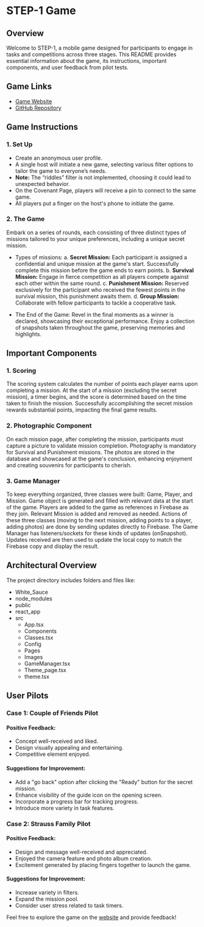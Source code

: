 # STEP-1 Game

## Overview

Welcome to STEP-1, a mobile game designed for participants to engage in tasks and competitions across three stages. This README provides essential information about the game, its instructions, important components, and user feedback from pilot tests.

## Game Links

- [Game Website](https://achsaf6.github.io/Step_1/)
- [GitHub Repository](https://github.com/itaybober/Step_1/)

## Game Instructions

### 1. Set Up

- Create an anonymous user profile.
- A single host will initiate a new game, selecting various filter options to tailor the game to everyone’s needs.
- **Note:** The “riddles” filter is not implemented, choosing it could lead to unexpected behavior.
- On the Covenant Page, players will receive a pin to connect to the same game.
- All players put a finger on the host's phone to initiate the game.

### 2. The Game

Embark on a series of rounds, each consisting of three distinct types of missions tailored to your unique preferences, including a unique secret mission.

- Types of missions:
  a. **Secret Mission:** Each participant is assigned a confidential and unique mission at the game's start. Successfully complete this mission before the game ends to earn points.
  b. **Survival Mission:** Engage in fierce competition as all players compete against each other within the same round.
  c. **Punishment Mission:** Reserved exclusively for the participant who received the fewest points in the survival mission, this punishment awaits them.
  d. **Group Mission:** Collaborate with fellow participants to tackle a cooperative task.

- The End of the Game: Revel in the final moments as a winner is declared, showcasing their exceptional performance. Enjoy a collection of snapshots taken throughout the game, preserving memories and highlights.

## Important Components

### 1. Scoring

The scoring system calculates the number of points each player earns upon completing a mission. At the start of a mission (excluding the secret mission), a timer begins, and the score is determined based on the time taken to finish the mission. Successfully accomplishing the secret mission rewards substantial points, impacting the final game results.

### 2. Photographic Component

On each mission page, after completing the mission, participants must capture a picture to validate mission completion. Photography is mandatory for Survival and Punishment missions. The photos are stored in the database and showcased at the game's conclusion, enhancing enjoyment and creating souvenirs for participants to cherish.

### 3. Game Manager

To keep everything organized, three classes were built: Game, Player, and Mission. Game object is generated and filled with relevant data at the start of the game. Players are added to the game as references in Firebase as they join. Relevant Mission is added and removed as needed. Actions of these three classes (moving to the next mission, adding points to a player, adding photos) are done by sending updates directly to Firebase. The Game Manager has listeners/sockets for these kinds of updates (onSnapshot). Updates received are then used to update the local copy to match the Firebase copy and display the result.

## Architectural Overview

The project directory includes folders and files like:

- White_Sauce
- node_modules
- public
- react_app
- src
   - App.tsx
   - Components
   - Classes.tsx
   - Config
   - Pages
   - Images
   - GameManager.tsx
   - Theme_page.tsx
   - theme.tsx

## User Pilots

### Case 1: Couple of Friends Pilot

#### Positive Feedback:

- Concept well-received and liked.
- Design visually appealing and entertaining.
- Competitive element enjoyed.

#### Suggestions for Improvement:

- Add a "go back" option after clicking the "Ready" button for the secret mission.
- Enhance visibility of the guide icon on the opening screen.
- Incorporate a progress bar for tracking progress.
- Introduce more variety in task features.

### Case 2: Strauss Family Pilot

#### Positive Feedback:

- Design and message well-received and appreciated.
- Enjoyed the camera feature and photo album creation.
- Excitement generated by placing fingers together to launch the game.

#### Suggestions for Improvement:

- Increase variety in filters.
- Expand the mission pool.
- Consider user stress related to task timers.

Feel free to explore the game on the [website](https://achsaf6.github.io/Step_1/) and provide feedback!